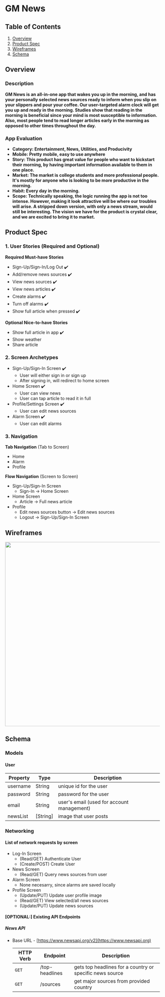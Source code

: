 # GM News

## Table of Contents
1. [Overview](#Overview)
1. [Product Spec](#Product-Spec)
1. [Wireframes](#Wireframes)
2. [Schema](#Schema)

## Overview
### Description

**GM News is an all-in-one app that wakes you up in the morning, and has your personally selected news sources ready to inform when you slip on your slippers and pour your coffee. Our user-targeted alarm clock will get you up and ready in the morning. Studies show that reading in the morning is beneficial since your mind is most susceptible to information. Also, most people tend to read longer articles early in the morning as opposed to other times throughout the day.** 

### App Evaluation

- **Category: Entertainment, News, Utilities, and Producivity**
- **Mobile: Pretty mobile, easy to use anywhere**
- **Story: This product has great value for people who want to kickstart their morning, by having important information available to them in one place.**
- **Market: The market is college students and more professional people. It's mostly for anyone who is looking to be more productive in the morning.**
- **Habit: Every day in the morning.**
- **Scope: Technically speaking, the logic running the app is not too intense. However, making it look attractive will be where our troubles will arise. A stripped down version, with only a news stream, would still be interesting. The vision we have for the product is crystal clear, and we are excited to bring it to market.**

## Product Spec

### 1. User Stories (Required and Optional)

**Required Must-have Stories**

* Sign-Up/Sign-In/Log Out :heavy_check_mark:
* Add/remove news sources :heavy_check_mark:
* View news sources :heavy_check_mark:
* View news articles :heavy_check_mark:
* Create alarms :heavy_check_mark:
* Turn off alarms :heavy_check_mark:
* Show full article when pressed :heavy_check_mark:

**Optional Nice-to-have Stories**

* Show full article in app :heavy_check_mark:
* Show weather
* Share article

### 2. Screen Archetypes

* Sign-Up/Sign-In Screen :heavy_check_mark:
   * User will either sign in or sign up
   * After signing in, will redirect to home screen
* Home Screen :heavy_check_mark:
   * User can view news
   * User can tap article to read it in full
* Profile/Settings Screen :heavy_check_mark:
   * User can edit news sources
* Alarm Screen :heavy_check_mark:
   * User can edit alarms

### 3. Navigation

**Tab Navigation** (Tab to Screen)

* Home
* Alarm
* Profile

**Flow Navigation** (Screen to Screen)

* Sign-Up/Sign-In Screen
   * Sign-In -> Home Screen
* Home Screen
   * Article -> Full news article
* Profile
   * Edit news sources button -> Edit news sources 
   * Logout -> Sign-Up/Sign-In Screen

## Wireframes
<img src="https://i.imgur.com/JuJkK7D.jpg" width=600>

## Schema 
### Models
#### User

   | Property      | Type     | Description |
   | ------------- | -------- | ------------|
   | username      | String   | unique id for the user |
   | password      | String   | password for the user |
   | email         | String   | user's email (used for account management) |
   | newsList      | [String] | image that user posts |
   
### Networking
#### List of network requests by screen
   - Log-In Screen
      - (Read/GET) Authenticate User
      - (Create/POST) Create User
   - News Screen
      - (Read/GET) Query news sources from user
   - Alarm Screen
      - None necesarry, since alarms are saved locally
   - Profile Screen
      - (Update/PUT) Update user profile image
      - (Read/GET) View selected/all news sources
      - (Update/PUT) Update news sources
#### [OPTIONAL:] Existing API Endpoints
##### News API
- Base URL - [https://www.newsapi.org/v2](https://www.newsapi.org)

   HTTP Verb | Endpoint | Description
   ----------|----------|------------
    `GET`    | /top-headlines | gets top headlines for a country or specific news source
    `GET`    | /sources | get major sources from provided country
